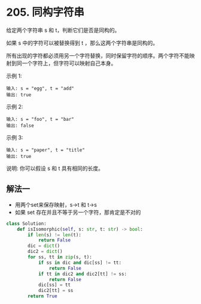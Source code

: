 # 205. 同构字符串

给定两个字符串 s 和 t，判断它们是否是同构的。

如果 s 中的字符可以被替换得到 t ，那么这两个字符串是同构的。

所有出现的字符都必须用另一个字符替换，同时保留字符的顺序。两个字符不能映射到同一个字符上，但字符可以映射自己本身。

示例 1:
```
输入: s = "egg", t = "add"
输出: true
```
示例 2:
```
输入: s = "foo", t = "bar"
输出: false
```
示例 3:
```
输入: s = "paper", t = "title"
输出: true
```
说明:
你可以假设 s 和 t 具有相同的长度。

## 解法一
- 用两个set来保存映射，s->t 和 t->s
- 如果 set 存在并且不等于另一个字符，那肯定是不对的

```python
class Solution:
    def isIsomorphic(self, s: str, t: str) -> bool:
        if len(s) != len(t): 
            return False
        dic = dict()
        dic2 = dict()
        for ss, tt in zip(s, t):
            if ss in dic and dic[ss] != tt: 
                return False
            if tt in dic2 and dic2[tt] != ss: 
                return False
            dic[ss] = tt
            dic2[tt] = ss
        return True
```
